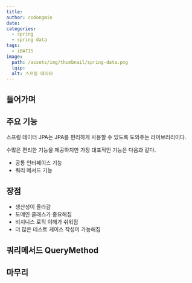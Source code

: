 ```yaml
---
title:
author: codongmin
date:
categories:
  - spring
  - spring data
tags:
  - iBATIS
image:
  path: /assets/img/thumbnail/spring-data.png
  lqip:
  alt: 스프링 데이터
---
```


## 들어가며

## 주요 기능

스프링 데이터 JPA는 JPA를 편리하게 사용할 수 있도록 도와주는 라이브러리이다.

수많은 편리한 기능을 제공하지만 가장 대표적인 기능은 다음과 같다.

- 공통 인터페이스 기능
- 쿼리 메서드 기능

## 장점

- 생산성이 올라감
- 도메인 클래스가 중요해짐
- 비지니스 로직 이해가 쉬워짐
- 더 많은 테스트 케이스 작성이 가능해짐

## 쿼리메서드 QueryMethod

## 마무리
